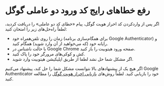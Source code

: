 
# رفع خطاهای رایج کد ورود دو عاملی گوگل

اگر پس از واردکردن کد احراز هویت گوگل، پیام «خطای کد دو عاملی» را دریافت کردید، لطفاً راه‌حل‌های زیر را امتحان کنید:

- 	زمان را روی تلفن‌همراه خود (برای همگام‌سازی برنامه Google Authenticator) و رایانه خود (که می‌خواهید از آن وارد شوید) همگام کنید.
- 	با حالت ناشناس در Google Chrome  صفحه ورود هیتوبیت را باز کنید.
- 	کش و کوکی‌های مرورگر خود را پاک کنید.
- 	اگر مشکل شما حل نشد لطفا از طریق اپلیکیشن هیتوبیت وارد شوید.


اگر هیچ یک از پیشنهادهای بالا نتوانست مشکل شما را حل کند، پیشنهاد می‌کنیم Google Authenticator خود را بازیابی کنید.
لطفاً روش‌های [بازیابی احراز هویت گوگل](https://github.com/HitoBitCo/FAQDocs/blob/main/Account-Functions/Two-factor-Authentication/How-to-Reset-Google-Authentication/How-to-Reset-Google-Authentication.md) را مطالعه کنید.
